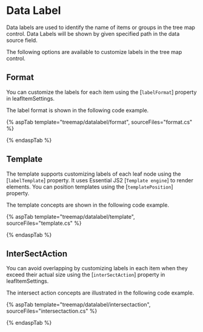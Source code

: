 # Data Label

Data labels are used to identify the name of items or groups in the tree map control. Data Labels will be shown by given specified path in the data source field.

The following options are available to customize labels in the tree map control.

## Format

You can customize the labels for each item using the [`labelFormat`] property in leafItemSettings.

The label format is shown in the following code example.

{% aspTab template="treemap/datalabel/format", sourceFiles="format.cs" %}

{% endaspTab %}

## Template

The template supports customizing labels of each leaf node using the [`labelTemplate`] property. It uses Essential JS2 [`Template engine`] to render elements. You can position templates using the [`templatePosition`] property.

The template concepts are shown in the following code example.

{% aspTab template="treemap/datalabel/template", sourceFiles="template.cs" %}

{% endaspTab %}

## InterSectAction

You can avoid overlapping by customizing labels in each item when they exceed their actual size using the [`interSectAction`] property in leafItemSettings.

The intersect action concepts are illustrated in the following code example.

{% aspTab template="treemap/datalabel/intersectaction", sourceFiles="intersectaction.cs" %}

{% endaspTab %}